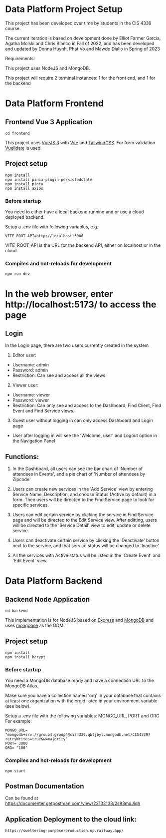 # Data Platform Project Setup

This project has been developed over time by students in the CIS 4339 course.

The current iteration is based on development done by Elliot Farmer Garcia, Agatha	Molski and Chris	Blanco in Fall of 2022, and has been developed and updated by Donna Huynh, Phat Vo and Mawdo Diallo in Spring of 2023

Requirements:

This project uses NodeJS and MongoDB.

This project will require 2 terminal instances: 1 for the front end, and 1 for the backend


# Data Platform Frontend
## Frontend Vue 3 Application
```
cd frontend
```
This project uses [VueJS 3](https://vuejs.org/) with [Vite](https://vitejs.dev/) and [TailwindCSS](https://tailwindcss.com/).
For form validation [Vuelidate](https://vuelidate-next.netlify.app/) is used.

## Project setup

    npm install
    npm install pinia-plugin-persistedstate
    npm install pinia
    npm install axios

### Before startup
You need to either have a local backend running and or use a cloud deployed backend.

Setup a .env file with following variables, e.g.:

    VITE_ROOT_API=http://localhost:3000

VITE_ROOT_API is the URL for the backend API, either on localhost or in the cloud.

### Compiles and hot-reloads for development

    npm run dev

# In the web browser, enter http://localhost:5173/ to access the page

## Login
In the Login page, there are two users currently created in the system
1. Editor user: 
- Username: admin
- Password: admin
- Restriction: Can see and access all the views

2. Viewer user:
- Username: viewer
- Password: viewer
- Restriction: Can only see and access to the Dashboard, Find Client, Find Event and Find Service views.
3. Guest user without logging in can only access Dashboard and Login page
* User after logging in will see the 'Welcome, user' and Logout option in the Navigation Panel

## Functions:
1. In the Dashboard, all users can see the bar chart of 'Number of attendees in Events', and a pie chart of 'Number of attendees by Zipcode'

2. Users can create new services in the 'Add Service' view by entering Service Name, Description, and choose Status (Active by default) in a form. 
Then users will be directed to the Find Service page to look for specific services.

3. Users can edit certain service by clicking the service in Find Service page and will be directed to the Edit Service view.
After editting, users will be directed to the 'Service Detail' view to edit, update or delete service.

4. Users can deactivate certain service by clicking the 'Deactivate' button next to the service, and that service status will be changed to 'Inactive'

5. All the services with Active status will be listed in the 'Create Event' and 'Edit Event' view.

# Data Platform Backend
## Backend Node Application
```
cd backend
```
This implementation is for NodeJS based on [Express](https://expressjs.com/) and [MongoDB](https://www.mongodb.com/) and uses [mongoose](https://mongoosejs.com/) as the ODM.

## Project setup

    npm install
    npm install bcrypt

### Before startup
You need a MongoDB database ready and have a connection URL to the MongoDB Atlas.

Make sure you have a collection named 'org' in your database that contains at least one organization with the orgid listed in your environment variable (see below).

Setup a .env file with the following variables: MONGO_URL, PORT and ORG
For example: 

    MONGO_URL= "mongodb+srv://group4:group4@cis4339.qbtjbyl.mongodb.net/CIS4339?retryWrites=true&w=majority"
    PORT= 3000
    ORG= "100"

### Compiles and hot-reloads for development

    npm start

## Postman Documentation

Can be found at <https://documenter.getpostman.com/view/23133138/2s83mdJiqh>

## Application Deployment to the cloud link:

    https://sweltering-purpose-production.up.railway.app/
